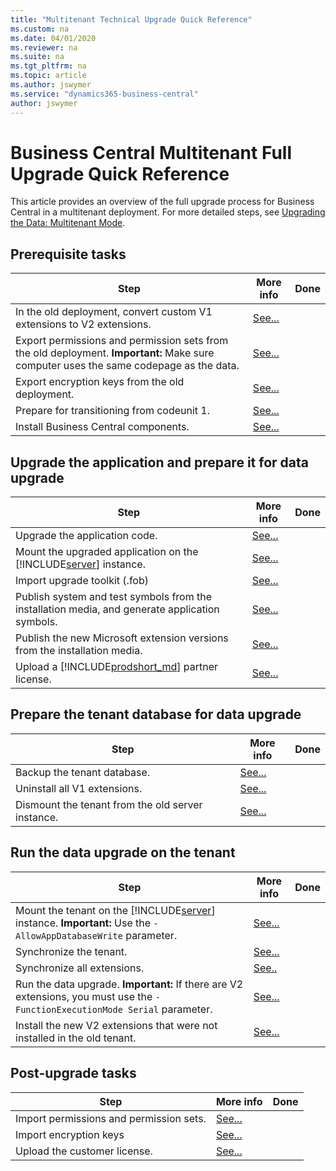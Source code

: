 ```yaml
---
title: "Multitenant Technical Upgrade Quick Reference"
ms.custom: na
ms.date: 04/01/2020
ms.reviewer: na
ms.suite: na
ms.tgt_pltfrm: na
ms.topic: article
ms.author: jswymer
ms.service: "dynamics365-business-central"
author: jswymer
---
```

# Business Central Multitenant Full Upgrade Quick Reference

This article provides an overview of the full upgrade process for Business Central in a multitenant deployment. For more detailed steps, see [Upgrading the Data: Multitenant Mode](upgrading-the-data-multitenant.md).

## Prerequisite tasks 
 
|Step|More info| Done |
|----|-----------|--|
|In the old deployment, convert custom V1 extensions to V2 extensions.|[See...](../developer/devenv-upgrade-v1-to-v2-overview.md)||
|Export permissions and permission sets from the old deployment. **Important:** Make sure computer uses the same codepage as the data.|[See...](How-to--Import-Export-Permission-Sets-Permissions.md)||
|Export encryption keys from the old deployment.|[See...](how-to-export-and-import-encryption-keys.md)||
|Prepare for transitioning from codeunit 1.|[See...](transition-from-codeunit1.md)|
|Install Business Central components.|[See...](../deployment/install-using-setup.md)||

## Upgrade the application and prepare it for data upgrade

|Step|More info| Done |
|----|-----------|--|
|Upgrade the application code.|[See...](upgrading-the-application-code.md)|
|Mount the upgraded application on the [!INCLUDE[server](../developer/includes/server.md)] instance.|[See...](/powershell/module/microsoft.dynamics.nav.management/mount-navapplication)||
|Import upgrade toolkit (.fob)|[See...](../cside/cside-import-objects.md)||
|Publish system and test symbols from the installation media, and generate application symbols.|[See...](upgrading-the-application-code.md#AddExtensions)|
|Publish the new Microsoft extension versions from the installation media.|[See...](upgrading-the-application-code.md#PublishNew)||
|Upload a [!INCLUDE[prodshort_md](../developer/includes/prodshort.md)] partner license.|[See...](../cside/cside-upload-license-file.md)||

## Prepare the tenant database for data upgrade

|Step|More info| Done |
|----|-----------|--|
|Backup the tenant database.|[See...](https://go.microsoft.com/fwlink/?LinkID=296465)||
|Uninstall all V1 extensions.|[See...](/powershell/module/microsoft.dynamics.nav.apps.management/uninstall-navapp)||
|Dismount the tenant from the old server instance.|[See...](/powershell/module/microsoft.dynamics.nav.management/dismount-navtenant)||

## Run the data upgrade on the tenant

|Step|More info| Done |
|----|-----------|--|
|Mount the tenant on the [!INCLUDE[server](../developer/includes/server.md)] instance. **Important:** Use the `-AllowAppDatabaseWrite` parameter.|[See...](/powershell/module/microsoft.dynamics.nav.management/mount-navtenant)|
|Synchronize the tenant.|[See...](../administration/synchronize-tenant-database-and-application-database.md)||
|Synchronize all extensions.|[See..](/powershell/module/microsoft.dynamics.nav.apps.management/sync-navapp)||
|Run the data upgrade. **Important:** If there are V2 extensions, you must use  the `-FunctionExecutionMode Serial` parameter.|[See...](/powershell/module/microsoft.dynamics.nav.management/start-navdataupgrade)||
|Install the new V2 extensions that were not installed in the old tenant.|[See...](/powershell/module/microsoft.dynamics.nav.apps.management/install-navapp)|


## Post-upgrade tasks 
|Step|More info| Done |
|----|-----------|--|
|Import permissions and permission sets.|[See...](How-to--Import-Export-Permission-Sets-Permissions.md)||
|Import encryption keys|[See...](how-to-export-and-import-encryption-keys.md)||
|Upload the customer license. |[See...](../cside/cside-upload-license-file.md)||